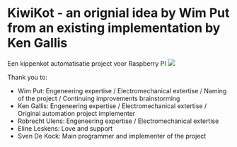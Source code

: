 # KiwiKot - an orignial idea by Wim Put from an existing implementation by Ken Gallis
Een kippenkot automatisatie project voor Raspberry PI
![](http://svendekock.be/blog/wp-content/uploads/2015/05/kiwikot-e1432801156212.png)

Thank you to:
- Wim Put: Engeneering expertise / Electromechanical extertise / Naming of the project / Continuing improvements brainstorming
- Ken Gallis: Engeneering expertise / Electromechanical extertise / Original automation project implementer
- Robrecht Ulens: Engeneering expertise / Electromechanical extertise
- Eline Leskens: Love and support
- Sven De Kock: Main programmer and implementer of the project
